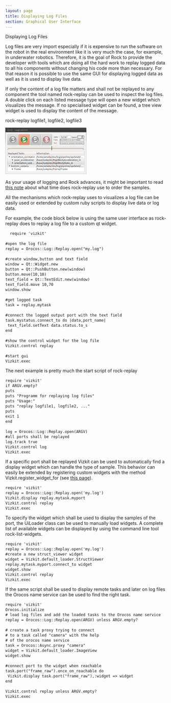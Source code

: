 ```yaml
---
layout: page
title: Displaying Log Files
section: Graphical User Interface
---
```

<div class="content2">
<div class="content2-pagetitle">Displaying Log Files</div>
<div class="content2-container line-box">
<div class="content2-container-1col">



<p>Log files are very import especially if it is expensive to run the software on
the robot in the real environment like it is very much the case, for example, in
underwater robotics. Therefore, it is the goal of Rock to provide the developer
with tools which are doing all the hard work to replay logged data to all his
components without changing his code more than necessary. For that reason it is
possible to use the same GUI for displaying logged data as well as it is used to
display live data.</p>

<p>If only the content of a log file matters and shall not be replayed to any
component the tool named rock-replay can be used to inspect the log files. A
double click on each listed message type will open a new widget which visualizes
the message. If no specialised widget can be found, a tree view widget is used to
display the content of the message.</p>

<p class="commandline commandline">rock-replay logfile1, logfile2, logfile3</p>

<p class="align-center"><img src="300_replay.png" alt="Rock-Replay" /></p>

<p class="warning">As your usage of logging and Rock advances, it might be important to read <a href="../data_analysis/replaying_logfiles.html#time">this
note</a> about what time does
rock-replay use to order the samples.</p>

<p>All the mechanisms which rock-replay uses to visualizes a log file can be easily
used or extended by custom ruby scripts to display live data or log data.</p>

<p>For example, the code block below is using the same user interface as rock-replay
does to replay a log file to a custom qt widget.</p>

<pre><code class="language-ruby">  require 'vizkit'

#open the log file
replay = Orocos::Log::Replay.open("my.log")

#create window,button and text field
window = Qt::Widget.new
button = Qt::PushButton.new(window)
button.move(10,10)
text_field = Qt::TextEdit.new(window)
text_field.move 10,70
window.show

#get logged task
task = replay.mytask

#connect the logged output port with the text field
task.mystatus.connect_to do |data,port_name|
 text_field.setText data.status.to_s
end

#show the control widget for the log file
Vizkit.control replay

#start gui
Vizkit.exec
</code></pre>

<p>The next example is pretty much the start script of rock-replay</p>

<pre><code class="language-ruby">require 'vizkit'
if ARGV.empty?
puts
puts "Programm for replaying log files"
puts "Usage:"
puts "replay logfile1, logfile2, ..."
puts
exit 1
end

log = Orocos::Log::Replay.open(ARGV)
#all ports shall be replayed
log.track true
Vizkit.control log
Vizkit.exec
</code></pre>

<p>If a specific port shall be replayed Vizkit can be used to automatically find
a display widget which can handle the type of sample. This behavior can easily
be extended by registering custom widgets with the method
Vizkit.register_widget_for (see <a href="600_writing_vizkit_widget.html">this page</a>).</p>

<pre><code class="language-ruby">require 'vizkit'
replay = Orocos::Log::Replay.open('my.log')
Vizkit.display replay.mytask.myport
Vizkit.control replay
Vizkit.exec
</code></pre>

<p>To specify the widget which shall be used to display the samples of the port,
the UiLoader class can be used to manually load widgets.  A complete list of
available widgets can be displayed by using the command line tool
rock-list-widgets.</p>

<pre><code class="language-ruby">require 'vizkit'
replay = Orocos::Log::Replay.open('my.log')
#create a new struct_viewer widget
widget = Vizkit.default_loader.StructViewer
replay.mytask.myport.connect_to widget
widget.show
Vizkit.control replay
Vizkit.exec
</code></pre>

<p>If the same script shall be used to display remote tasks and later on log files
the Orocos name service can be used to find the right task.</p>

<pre><code class="language-ruby">require 'vizkit'
Orocos.initialize
# load log files and add the loaded tasks to the Orocos name service
replay = Orocos::Log::Replay.open(ARGV) unless ARGV.empty?

# create a task proxy trying to connect
# to a task called "camera" with the help
# of the orocos name service
task = Orocos::Async.proxy "camera"
widget = Vizkit.default_loader.ImageView
widget.show

#connect port to the widget when reachable
task.port("frame_raw").once_on_reachable do
 Vizkit.display task.port("frame_raw"),:widget =&gt; widget
end

Vizkit.control replay unless ARGV.empty?
Vizkit.exec
</code></pre>



</div>
</div>
</div>
